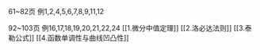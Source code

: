 61~82页
例1,2,4,5,6,7,8,9,11,12


92~103页
例16,17,18,19,20,21,22,24
[[1.微分中值定理]]
[[2.洛必达法则]]
[[3.泰勒公式]]
[[4.函数单调性与曲线凹凸性]]
